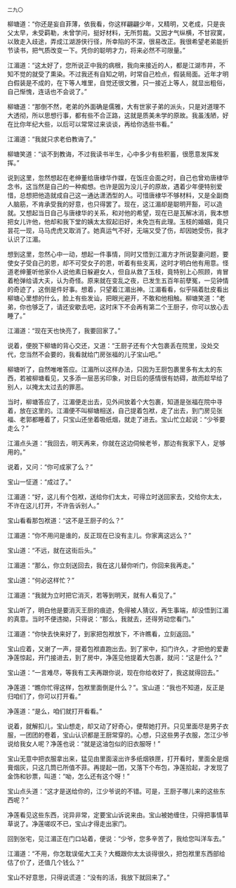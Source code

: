     二九〇 

   柳塘道：“你还是妄自菲薄，依我看，你这样翩翩少年，又精明，又老成，只是丧父太早，未受羁勒，未曾学问，挺好材料，无所剪裁。又因才气纵横，不甘寂寞，以致走入歧途，弄成江湖游侠行径，所幸陷的不深，很易改正。我很希望老弟能折节读书，把气质改变一下。凭你的聪明才力，将来必然不可限量。”

   江湄道：“这太好了，您所说正中我的病根，我向来接近的人，都是江湖市井，不知不觉的就受了熏染。不过我还有自知之明，时常自己检点，假装局面。近年才明白假装是不成的，在下等人堆里，自觉还很文雅，只一接近上等人，就显出粗俗，自己惭愧，连话也不会说了。”

   柳塘道：“那倒不然，老弟的外面确是儒雅，大有世家子弟的派头，只是对道理不大透彻，所以思想行事，都有些不合正路，这就是质美未学的原故。我虽浅陋，好在比你年纪大些，以后可以常常过来谈谈，再给你选些书看。”

   江湄道：“我就只求老伯教诲了。”

   柳塘笑道：“谈不到教诲，不过我读书半生，心中多少有些积蓄，很愿意发挥发挥。”

   说到这里，忽然想起在老绅董给唐棣华作媒，在饭庄会面之时，自己也曾劝唐棣华念书，这当然是自己的一种痴想。也许是因为没儿子的原故，遇着少年便特别爱惜，总想把他造就成自己这一通达潇洒型的人。可惜唐棣华不够材料，又是全副商人脑筋，不肯承受我的好意，也只得罢了。现在，这江湄却是聪明开豁，可以造就。又想起当日自己与唐棣华的关系，和对他的希望，现在已是瓦解冰消，我本想把女儿许他，他却和我下堂的姨太太叙起旧好，未免岂有此理。玉枝的婚姻，竟只昙花一现，马马虎虎又取消了。她真运气不好，无端又受了伤，却因她受伤，我才认识了江湄。

   想到这里，忽然心中一动，想起一件事情，同时又悟到江湄方才所说娶妻问题，要使女子受自己的恩，却不可受女子的恩，听着有些支离，这时才明白他有用意。怪道老绅董听他家仆人说他素日躲避女人，但自从救了玉枝，竟特别上心照顾，肯冒着枪弹给请大夫，认为奇怪。原来就在变乱之夜，已发生五百年前孽冤，一见钟情的奇迹了，这倒是件好事。想着，只望着江湄出神。江湄看看，似乎隔着肚皮看出柳塘心里想的什么，脸上有些发讪，把眼光避开，不敢和他相触。柳塘笑道：“老弟，你也够乏了，请还安歇去吧，这时床下不会再有第二个王厨子，你可以放心去睡了。”

   江湄道：“现在天也快亮了，我要回家了。”

   说着，便脱下柳塘的背心交还，又道：“王厨子还有个大包裹丢在院里，没处交代，您当然不会要的，我看就给门房张福的儿子宝山吧。”

   柳塘听了，自然唯唯答应。江湄所以这样办法，只因为王厨包裹里多有太太的东西，若被柳塘看见，又多添一层恶劣印象，对日后的感情很有妨碍，故而趁早给了别人，以掩太太过去的罪恶。

   当时，柳塘答应了，江湄便走出去，见外间放着个大包裹，知道是张福在院中寻着，放在这里的。江湄便不叫柳塘相送，自己提着包袱，走了出去，到门房见张福、老郭都睡着了，只宝山还坐着吸纸烟，就走了进去。宝山忙立起说：“少爷要走么？”

   江湄点头道：“我回去，明天再来，你就在这边伺候老爷，那边有我家下人，足够用的。”

   说着，又问：“你可成家了么？”

   宝山一怔道：“成过了。”

   江湄道：“好，这儿有个包袱，送给你们太太，可得立时送回家去，交给你太太，不许在这儿打开，不许告诉别人。”

   宝山看看那包袱道：“这不是王厨子的么？”

   江湄道：“你不用问是谁的，反正现在已没有主儿。你家离这远么？”

   宝山道：“不远，就在这街后头。”

   江湄道：“那么，你立刻送回去，我在这儿替你听门，你回来我再走。”

   宝山道：“何必这样忙？”

   江湄道：“我就为立时把它消灭，若等到明天，就有人看见了。”

   宝山听了，明白他是要消灭王厨的痕迹，免得被人猜议，再生事端，却没悟到江湄的真意。当时不便违拗，只得说：“那么，我就去，还得劳动您看门。”

   江湄道：“你快去快来好了，到家把包袱放下，不许瞧看，立刻返回。”

   宝山应着，又谢了一声，提着包袱直跑出去。到了家中，扣门许久，才把他的爱妻净莲惊起，开门接进去，到了房中，净莲见他提着大包裹，就问：“这是什么？”

   宝山道：“一言难尽，等我有工夫再跟你说，现在你给收好了，我这就得回去。”

   净莲道：“瞧你忙得这样，包袱里面倒是什么？”。宝山道：“我也不知道，反正是归咱们了，你可以打开看。”

   净莲道：“是么，咱们就打开看看。”

   说着，就解扣儿，宝山想走，却又动了好奇心，便帮她打开。只见里面尽是男子衣服，一团团的卷着，宝山认识都是王厨常穿的。心想，只这些男子衣服，怎江少爷说给我女人呢？净莲也说：“就是这油包似的旧衣服呀！”

   宝山无意中把衣服拿出来，猛见由里面滚出许多纸烟铁匣，打开看时，里面全是烟膏烟灰，只这几筒已所值不菲。再提起一团，又落下个布包，净莲拾起，才发现了金饰和钞票，叫道：“呦，怎么还有这个呀！”

   宝山点头道：“这才是送给你的，江少爷说的不错。可是，王厨子哪儿来的这些东西呢？”

   净莲看见这些东西，诧异非常，定要宝山诉说来由。宝山被她缠住，只得把事情草草说了。净莲嗟叹不已，宝山才得走出家门。

   回到张宅，见江湄正在门口站着，便说：“少爷，您多辛苦了，我给您叫洋车去。”

   江湄道：“不用，你怎耽误偌大工夫？大概跟你太太谈得很久，把包袱里东西部给估了价了，还值几个钱么？”

   宝山不好意思，只得说谎道：“没有的活，我放下就回来了。”

